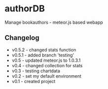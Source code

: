 # authorDB
Manage bookauthors - meteor.js based webapp

## Changelog

- v0.5.2 - changed stats function
- v0.5.1 - added branch 'testing'
- v0.5 - updated meteor.js to 1.0.3.1
- v0.4 - changed collection for stats
- v0.3 - testing chartdata
- v0.2 - set my default environment
- v0.1 - created project
